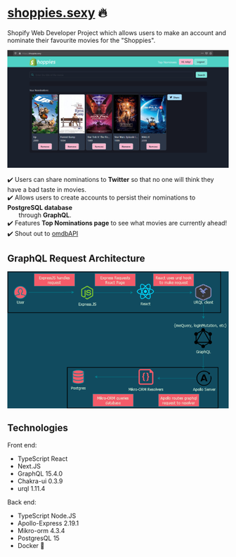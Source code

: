 # [shoppies.sexy](https://shoppies.sexy) :fire:
Shopify Web Developer Project which allows users to make an account and nominate their favourite movies for the "Shoppies".

![alt text](./shoppies-home.png)

:heavy_check_mark: Users can share nominations to **Twitter** so that no one will think they have a bad taste in movies. \
:heavy_check_mark: Allows users to create accounts to persist their nominations to **PostgreSQL database** \
&emsp;&nbsp;&nbsp; through **GraphQL**. \
:heavy_check_mark: Features **Top Nominations page** to see what movies are currently ahead! \
:heavy_check_mark: Shout out to [omdbAPI](http://www.omdbapi.com/)

## GraphQL Request Architecture
![alt text](./login.png)
	
## Technologies
Front end:
* TypeScript React
* Next.JS
* GraphQL 15.4.0
* Chakra-ui 0.3.9
* urql 1.11.4

Back end:
* TypeScript Node.JS
* Apollo-Express 2.19.1
* Mikro-orm 4.3.4
* PostgresQL 15
* Docker :whale:
	

```

```
